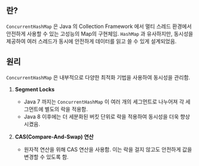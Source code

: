 
## 란? 

`ConcurrentHashMap` 은 Java 의 Collection Framework 에서 멀티 스레드 환경에서 안전하게 사용할 수 있는 고성능의 Map의 구현체임.
`HashMap` 과 유사하지만, 동시성을 제공하여 여러 스레드가 동시에 안전하게 데이터를 읽고 쓸 수 있게 설계되었음.

## 원리

`ConcurrentHashMap` 은 내부적으로 다양한 최적화 기법을 사용하여 동시성을 관리함.

1. **Segment Locks**
	* Java 7 까지는 `ConcurrentHashMap` 이 여러 개의 세그먼트로 나누어져 각 세그먼트에 별도의 락을 적용함.
	* Java 8 이후에는 더 세분화된 버킷 단위로 락을 적용하여 동시성을 더욱 향상 시켰음.

2. **CAS(Compare-And-Swap) 연산**
	* 원자적 연산을 위해 CAS 연산을 사용함. 이는 락을 걸지 않고도 안전하게 값을 변경할 수 있도록 함.